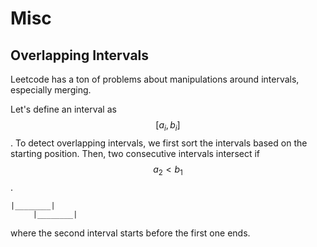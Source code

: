 # Misc

## Overlapping Intervals

Leetcode has a ton of problems about manipulations around intervals, especially merging.

Let's define an interval as $$[a_i, b_i]$$. To detect overlapping intervals, we first sort the intervals based on the starting position. Then, two consecutive intervals intersect if  $$a_2 < b_1$$.

```
|________|
     |________|
```

where the second interval starts before the first one ends.
